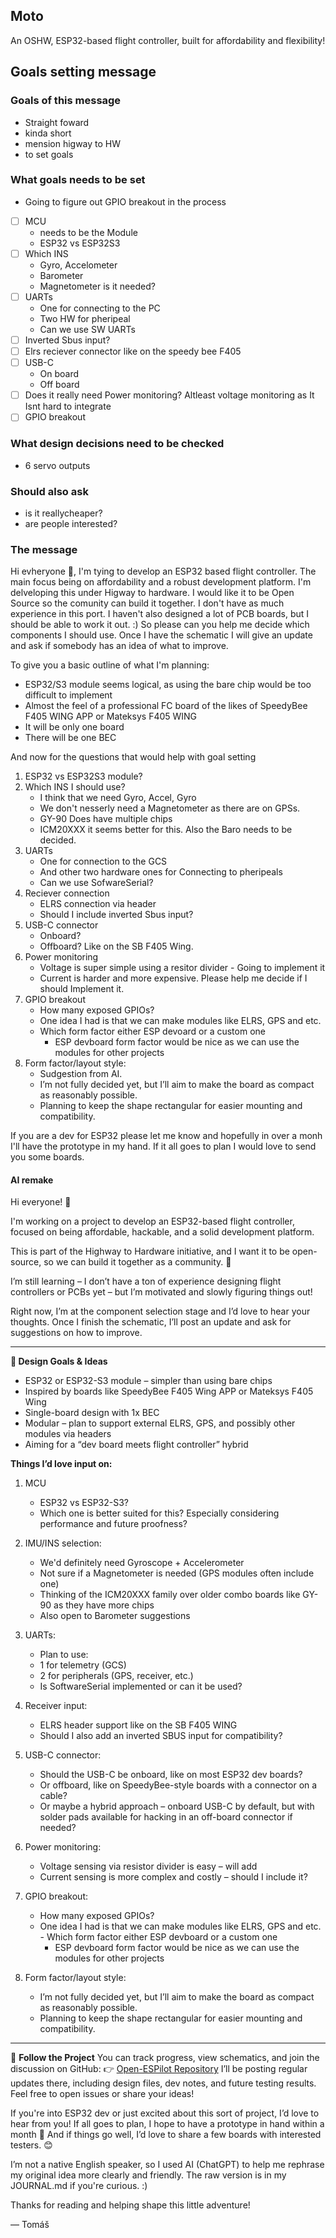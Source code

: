 ## Moto
An OSHW, ESP32-based flight controller, built for affordability and flexibility!
## Goals setting message
### Goals of this message 
- Straight foward
- kinda short
- mension higway to HW
- to set goals

### What goals needs to be set
- Going to figure out GPIO breakout in the process
- [ ] MCU
	- needs to be the Module
	- ESP32 vs ESP32S3
- [ ] Which INS
	- Gyro, Accelometer
	- Barometer
	- Magnetometer is it needed?
- [ ] UARTs
	- One for connecting to the PC
	- Two HW for pheripeal
	- Can we use SW UARTs
- [ ] Inverted Sbus input?
- [ ] Elrs reciever connector like on the speedy bee F405
- [ ] USB-C
	- On board
	- Off board
- [ ] Does it really need Power monitoring?
	Altleast voltage monitoring as It Isnt hard to integrate
- [ ] GPIO breakout
### What design decisions need to be checked
- 6 servo outputs

### Should also ask
- is it reallycheaper?
- are people interested?

### The message
Hi evheryone 👋,
I'm tying to develop an ESP32 based flight controller. The main focus being on affordability and a robust development platform.
I'm delveloping this under Higway to hardware.
I would like it to be Open Source so the comunity can build it together.
I don't have as much experience in this port. I haven't also designed a lot of PCB boards, but I should be able to work it out. :)
So please can you help me decide which components I should use. Once I have the schematic I will give an update and ask if somebody has an idea of what to improve.

To give you a basic outline of what I'm planning:
- ESP32/S3 module seems logical, as using the bare chip would be too difficult to implement
- Almost the feel of a professional FC board of the likes of SpeedyBee F405 WING APP or  Mateksys F405 WING
- It will be only one board
- There will be one BEC

And now for the questions that would help with goal setting
1. ESP32 vs ESP32S3 module?
2. Which INS I should use?
	- I think that we need Gyro, Accel, Gyro
	- We don't nesserly need a Magnetometer as there are on GPSs.
	- GY-90 Does have multiple chips
	- ICM20XXX it seems better for this. Also the Baro needs to be decided.
3. UARTs
	- One for connection to the GCS
	- And other two hardware ones for Connecting to pheripeals
	- Can we use SofwareSerial?
4. Reciever connection
	- ELRS connection via header
	- Should I include inverted Sbus input?
5. USB-C connector
	- Onboard?
	- Offboard? Like on the SB F405 Wing.
6. Power monitoring
	- Voltage is super simple using a resitor divider - Going to implement it
	- Current is harder and more expensive. Please help me decide if I should Implement it.
7. GPIO breakout
	- How many exposed GPIOs?
	- One idea I had is that we can make modules like ELRS, GPS and etc.
	- Which form factor either ESP devoard or a custom one
		- ESP devboard form factor would be nice as we can use the modules for other projects
8. Form factor/layout style:
	- Sudgestion from AI.
	- I’m not fully decided yet, but I’ll aim to make the board as compact as reasonably possible.
	- Planning to keep the shape rectangular for easier mounting and compatibility.

If you are a dev for ESP32 please let me know and hopefully in over a monh I'll have the prototype in my hand. If it all goes to plan I would love to send you some boards.


#### AI remake

Hi everyone! 👋

I'm working on a project to develop an ESP32-based flight controller, focused on being affordable, hackable, and a solid development platform.

This is part of the Highway to Hardware initiative, and I want it to be open-source, so we can build it together as a community. 🚀

I’m still learning – I don’t have a ton of experience designing flight controllers or PCBs yet – but I’m motivated and slowly figuring things out!

Right now, I’m at the component selection stage and I’d love to hear your thoughts. Once I finish the schematic, I’ll post an update and ask for suggestions on how to improve.

---

**🔧 Design Goals & Ideas**
- ESP32 or ESP32-S3 module – simpler than using bare chips
- Inspired by boards like SpeedyBee F405 Wing APP or Mateksys F405 Wing
- Single-board design with 1x BEC
- Modular – plan to support external ELRS, GPS, and possibly other modules via headers
- Aiming for a “dev board meets flight controller” hybrid


**Things I’d love input on:**

1. MCU
	- ESP32 vs ESP32-S3?
	- Which one is better suited for this? Especially considering performance and future proofness?

2. IMU/INS selection:
	- We'd definitely need Gyroscope + Accelerometer
	- Not sure if a Magnetometer is needed (GPS modules often include one)
	- Thinking of the ICM20XXX family over older combo boards like GY-90 as they have more chips
	- Also open to Barometer suggestions

3. UARTs:
	- Plan to use:
	- 1 for telemetry (GCS)
	- 2 for peripherals (GPS, receiver, etc.)
	- Is SoftwareSerial implemented or can it be used?

4. Receiver input:
	- ELRS header support like on the SB F405 WING
	- Should I also add an inverted SBUS input for compatibility?

5. USB-C connector:
	- Should the USB-C be onboard, like on most ESP32 dev boards?
	- Or offboard, like on SpeedyBee-style boards with a connector on a cable?
	- Or maybe a hybrid approach – onboard USB-C by default, but with solder pads available for hacking in an off-board connector if needed?

6. Power monitoring:
	- Voltage sensing via resistor divider is easy – will add
	- Current sensing is more complex and costly – should I include it?

7. GPIO breakout:
	- How many exposed GPIOs?
	- One idea I had is that we can make modules like ELRS, GPS and etc.	​- Which form factor either ESP devboard or a custom one
		- ESP devboard form factor would be nice as we can use the modules for other projects

8. Form factor/layout style:
	- I’m not fully decided yet, but I’ll aim to make the board as compact as reasonably possible.
	- Planning to keep the shape rectangular for easier mounting and compatibility.

---

📝 **Follow the Project**
You can track progress, view schematics, and join the discussion on GitHub:
👉 [Open-ESPilot Repository](https://github.com/Tomas-Kuchta-FPV/Open-ESPilot)
I’ll be posting regular updates there, including design files, dev notes, and future testing results. Feel free to open issues or share your ideas!

If you're into ESP32 dev or just excited about this sort of project, I’d love to hear from you!
If all goes to plan, I hope to have a prototype in hand within a month 🤞
And if things go well, I’d love to share a few boards with interested testers. 😊

I’m not a native English speaker, so I used AI (ChatGPT) to help me rephrase my original idea more clearly and friendly. The raw version is in my JOURNAL.md if you're curious. :)

Thanks for reading and helping shape this little adventure!

— Tomáš

